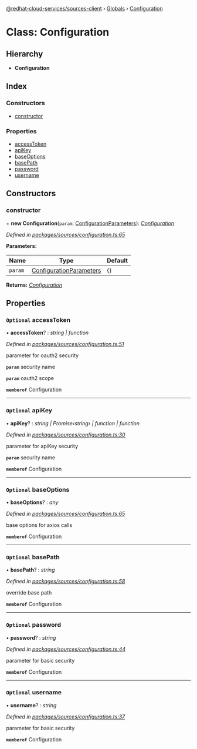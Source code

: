 [@redhat-cloud-services/sources-client](../README.md) › [Globals](../globals.md) › [Configuration](configuration.md)

# Class: Configuration

## Hierarchy

* **Configuration**

## Index

### Constructors

* [constructor](configuration.md#constructor)

### Properties

* [accessToken](configuration.md#optional-accesstoken)
* [apiKey](configuration.md#optional-apikey)
* [baseOptions](configuration.md#optional-baseoptions)
* [basePath](configuration.md#optional-basepath)
* [password](configuration.md#optional-password)
* [username](configuration.md#optional-username)

## Constructors

###  constructor

\+ **new Configuration**(`param`: [ConfigurationParameters](../interfaces/configurationparameters.md)): *[Configuration](configuration.md)*

*Defined in [packages/sources/configuration.ts:65](https://github.com/fhlavac/javascript-clients/blob/master/packages/sources/configuration.ts#L65)*

**Parameters:**

Name | Type | Default |
------ | ------ | ------ |
`param` | [ConfigurationParameters](../interfaces/configurationparameters.md) | {} |

**Returns:** *[Configuration](configuration.md)*

## Properties

### `Optional` accessToken

• **accessToken**? : *string | function*

*Defined in [packages/sources/configuration.ts:51](https://github.com/fhlavac/javascript-clients/blob/master/packages/sources/configuration.ts#L51)*

parameter for oauth2 security

**`param`** security name

**`param`** oauth2 scope

**`memberof`** Configuration

___

### `Optional` apiKey

• **apiKey**? : *string | Promise‹string› | function | function*

*Defined in [packages/sources/configuration.ts:30](https://github.com/fhlavac/javascript-clients/blob/master/packages/sources/configuration.ts#L30)*

parameter for apiKey security

**`param`** security name

**`memberof`** Configuration

___

### `Optional` baseOptions

• **baseOptions**? : *any*

*Defined in [packages/sources/configuration.ts:65](https://github.com/fhlavac/javascript-clients/blob/master/packages/sources/configuration.ts#L65)*

base options for axios calls

**`memberof`** Configuration

___

### `Optional` basePath

• **basePath**? : *string*

*Defined in [packages/sources/configuration.ts:58](https://github.com/fhlavac/javascript-clients/blob/master/packages/sources/configuration.ts#L58)*

override base path

**`memberof`** Configuration

___

### `Optional` password

• **password**? : *string*

*Defined in [packages/sources/configuration.ts:44](https://github.com/fhlavac/javascript-clients/blob/master/packages/sources/configuration.ts#L44)*

parameter for basic security

**`memberof`** Configuration

___

### `Optional` username

• **username**? : *string*

*Defined in [packages/sources/configuration.ts:37](https://github.com/fhlavac/javascript-clients/blob/master/packages/sources/configuration.ts#L37)*

parameter for basic security

**`memberof`** Configuration
